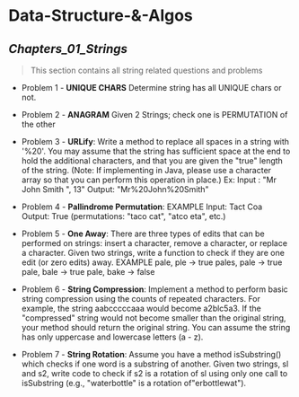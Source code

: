 # Data-Structure-&-Algos
## _Chapters_01_Strings_
>This section contains all string related questions and problems


- Problem 1 - **UNIQUE CHARS** Determine string has all UNIQUE chars or not. <Without extra space>

- Problem 2 - **ANAGRAM** Given 2 Strings; check one is PERMUTATION of the other

- Problem 3 - **URLify**: Write a method to replace all spaces in a string with '%20'. You may assume that the string
has sufficient space at the end to hold the additional characters, and that you are given the "true"
length of the string. (Note: If implementing in Java, please use a character array so that you can
perform this operation in place.)
Ex: Input : "Mr John Smith ", 13" 
Output: "Mr%20John%20Smith"

- Problem 4 - **Pallindrome Permutation**: 
EXAMPLE
Input: Tact Coa
Output: True (permutations: "taco cat", "atco eta", etc.)

- Problem 5 - **One Away**: There are three types of edits that can be performed on strings: insert a character,
remove a character, or replace a character. Given two strings, write a function to check if they are
one edit (or zero edits) away.
EXAMPLE
pale, ple -> true
pales, pale -> true
pale, bale -> true
pale, bake -> false

- Problem 6 - **String Compression**: Implement a method to perform basic string compression using the counts
of repeated characters. For example, the string aabcccccaaa would become a2blc5a3. If the
"compressed" string would not become smaller than the original string, your method should return
the original string. You can assume the string has only uppercase and lowercase letters (a - z).

- Problem 7 - **String Rotation**: Assume you have a method isSubstring() which checks if one word is a substring
of another. Given two strings, sl and s2, write code to check if s2 is a rotation of sl using only one
call to isSubstring (e.g., "waterbottle" is a rotation of"erbottlewat").
